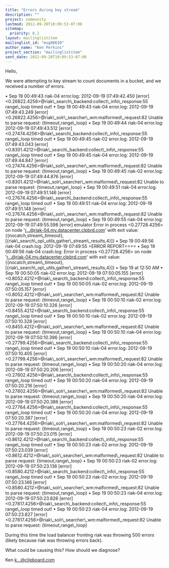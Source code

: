 ```yaml
---
title: "Errors during key stream"
description: ""
project: community
lastmod: 2012-09-20T10:09:53-07:00
sitemap:
  priority: 0.2
layout: mailinglistitem
mailinglist_id: "msg08610"
author_name: "Ken Perkins"
project_section: "mailinglistitem"
sent_date: 2012-09-20T10:09:53-07:00
---
```



Hello,

We were attempting to key stream to count documents in a bucket, and we 
received a number of errors.

 • Sep 19 00:49:43 riak-04 error.log: 2012-09-19 07:49:42.450 [error] 
&lt;0.26822.4256&gt;@riak\\_search\\_backend:collect\\_info\\_response:55 range\\_loop timed 
out!
 • Sep 19 00:49:43 riak-04 error.log: 2012-09-19 07:49:43.249 [error] 
&lt;0.26822.4256&gt;@riak\\_solr\\_searcher\\_wm:malformed\\_request:82 Unable to parse 
request: {timeout,range\\_loop}
 • Sep 19 00:49:44 riak-04 error.log: 2012-09-19 07:49:43.512 [error] 
&lt;0.27474.4256&gt;@riak\\_search\\_backend:collect\\_info\\_response:55 range\\_loop timed 
out!
 • Sep 19 00:49:45 riak-02 error.log: 2012-09-19 07:49:43.043 [error] 
&lt;0.8301.4212&gt;@riak\\_search\\_backend:collect\\_info\\_response:55 range\\_loop timed out!
 • Sep 19 00:49:45 riak-04 error.log: 2012-09-19 07:49:44.847 [error] 
&lt;0.27474.4256&gt;@riak\\_solr\\_searcher\\_wm:malformed\\_request:82 Unable to parse 
request: {timeout,range\\_loop}
 • Sep 19 00:49:45 riak-02 error.log: 2012-09-19 07:49:44.876 [error] 
&lt;0.8301.4212&gt;@riak\\_solr\\_searcher\\_wm:malformed\\_request:82 Unable to parse 
request: {timeout,range\\_loop}
 • Sep 19 00:49:51 riak-04 error.log: 2012-09-19 07:49:51.146 [error] 
&lt;0.27674.4256&gt;@riak\\_search\\_backend:collect\\_info\\_response:55 range\\_loop timed 
out!
 • Sep 19 00:49:51 riak-04 error.log: 2012-09-19 07:49:51.148 [error] 
&lt;0.27674.4256&gt;@riak\\_solr\\_searcher\\_wm:malformed\\_request:82 Unable to parse 
request: {timeout,range\\_loop}
 • Sep 19 00:49:55 riak-04 error.log: 2012-09-19 07:49:55.598 [error] 
emulator Error in process &lt;0.27728.4256&gt; on node 
'r...@riak-04.my.datacenter.clpbrd.com' with exit value: 
{{nocatch,stream\\_timeout},[{riak\\_search\\_op\\_utils,gather\\_stream\\_results,4}]}
 • Sep 19 00:49:56 riak-04 crash.log: 2012-09-19 07:49:55 =ERROR 
REPORT====
 • Sep 19 00:49:56 riak-04 crash.log: Error in process &lt;0.27728.4256&gt; on 
node 'r...@riak-04.my.datacenter.clpbrd.com' with exit value: 
{{nocatch,stream\\_timeout},[{riak\\_search\\_op\\_utils,gather\\_stream\\_results,4}]}
 • Sep 19 at 12:50 AM
 • Sep 19 00:50:05 riak-02 error.log: 2012-09-19 07:50:05.155 [error] 
&lt;0.8052.4212&gt;@riak\\_search\\_backend:collect\\_info\\_response:55 range\\_loop timed out!
 • Sep 19 00:50:05 riak-02 error.log: 2012-09-19 07:50:05.157 [error] 
&lt;0.8052.4212&gt;@riak\\_solr\\_searcher\\_wm:malformed\\_request:82 Unable to parse 
request: {timeout,range\\_loop}
 • Sep 19 00:50:10 riak-02 error.log: 2012-09-19 07:50:10.326 [error] 
&lt;0.8455.4212&gt;@riak\\_search\\_backend:collect\\_info\\_response:55 range\\_loop timed out!
 • Sep 19 00:50:10 riak-02 error.log: 2012-09-19 07:50:10.328 [error] 
&lt;0.8455.4212&gt;@riak\\_solr\\_searcher\\_wm:malformed\\_request:82 Unable to parse 
request: {timeout,range\\_loop}
 • Sep 19 00:50:10 riak-04 error.log: 2012-09-19 07:50:10.396 [error] 
&lt;0.27799.4256&gt;@riak\\_search\\_backend:collect\\_info\\_response:55 range\\_loop timed 
out!
 • Sep 19 00:50:10 riak-04 error.log: 2012-09-19 07:50:10.405 [error] 
&lt;0.27799.4256&gt;@riak\\_solr\\_searcher\\_wm:malformed\\_request:82 Unable to parse 
request: {timeout,range\\_loop}
 • Sep 19 00:50:20 riak-04 error.log: 2012-09-19 07:50:20.206 [error] 
&lt;0.27802.4256&gt;@riak\\_search\\_backend:collect\\_info\\_response:55 range\\_loop timed 
out!
 • Sep 19 00:50:20 riak-04 error.log: 2012-09-19 07:50:20.216 [error] 
&lt;0.27802.4256&gt;@riak\\_solr\\_searcher\\_wm:malformed\\_request:82 Unable to parse 
request: {timeout,range\\_loop}
 • Sep 19 00:50:20 riak-04 error.log: 2012-09-19 07:50:20.386 [error] 
&lt;0.27764.4256&gt;@riak\\_search\\_backend:collect\\_info\\_response:55 range\\_loop timed 
out!
 • Sep 19 00:50:20 riak-04 error.log: 2012-09-19 07:50:20.387 [error] 
&lt;0.27764.4256&gt;@riak\\_solr\\_searcher\\_wm:malformed\\_request:82 Unable to parse 
request: {timeout,range\\_loop}
 • Sep 19 00:50:23 riak-02 error.log: 2012-09-19 07:50:23.015 [error] 
&lt;0.8612.4212&gt;@riak\\_search\\_backend:collect\\_info\\_response:55 range\\_loop timed out!
 • Sep 19 00:50:23 riak-02 error.log: 2012-09-19 07:50:23.039 [error] 
&lt;0.8612.4212&gt;@riak\\_solr\\_searcher\\_wm:malformed\\_request:82 Unable to parse 
request: {timeout,range\\_loop}
 • Sep 19 00:50:23 riak-02 error.log: 2012-09-19 07:50:23.136 [error] 
&lt;0.8580.4212&gt;@riak\\_search\\_backend:collect\\_info\\_response:55 range\\_loop timed out!
 • Sep 19 00:50:23 riak-02 error.log: 2012-09-19 07:50:23.146 [error] 
&lt;0.8580.4212&gt;@riak\\_solr\\_searcher\\_wm:malformed\\_request:82 Unable to parse 
request: {timeout,range\\_loop}
 • Sep 19 00:50:23 riak-04 error.log: 2012-09-19 07:50:23.826 [error] 
&lt;0.27817.4256&gt;@riak\\_search\\_backend:collect\\_info\\_response:55 range\\_loop timed 
out!
 • Sep 19 00:50:23 riak-04 error.log: 2012-09-19 07:50:23.827 [error] 
&lt;0.27817.4256&gt;@riak\\_solr\\_searcher\\_wm:malformed\\_request:82 Unable to parse 
request: {timeout,range\\_loop}

During this time the load balancer fronting riak was throwing 500 errors 
(likely because riak was throwing errors back).

What could be causing this? How should we diagnose?

Ken
k...@clipboard.com
